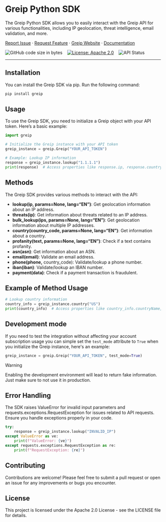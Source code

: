 # Greip Python SDK

The Greip Python SDK allows you to easily interact with the Greip API for various functionalities, including IP geolocation, threat intelligence, email validation, and more.

[Report Issue](https://github.com/Greipio/python/issues/new) ·
[Request Feature](https://github.com/Greipio/python/discussions/new?category=ideas)
· [Greip Website](https://greip.io/) · [Documentation](https://docs.greip.io/)

![GitHub code size in bytes](https://img.shields.io/github/languages/code-size/Greipio/python?color=green&label=Minified%20size&logo=github)
&nbsp;&nbsp;
[![License: Apache 2.0](https://img.shields.io/badge/License-Apache_2.0-blue.svg)](https://opensource.org/licenses/apache-2-0)
&nbsp;&nbsp;
![API Status](https://img.shields.io/website?down_color=orange&down_message=down&label=API%20status&up_color=green&up_message=up&url=https%3A%2F%2Fgreipapi.com)

---

## Installation

You can install the Greip SDK via pip. Run the following command:

```bash
pip install greip
```

## Usage

To use the Greip SDK, you need to initialize a Greip object with your API token. Here’s a basic example:

```python
import greip

# Initialize the Greip instance with your API token
greip_instance = greip.Greip("YOUR_API_TOKEN")

# Example: Lookup IP information
response = greip_instance.lookup("1.1.1.1")
print(response)  # Access properties like response.ip, response.country, etc.
```

## Methods

The Greip SDK provides various methods to interact with the API:

- **lookup(ip, params=None, lang=“EN”)**: Get geolocation information about an IP address.
- **threats(ip)**: Get information about threats related to an IP address.
- **bulk_lookup(ips, params=None, lang=“EN”)**: Get geolocation information about multiple IP addresses.
- **country(country_code, params=None, lang=“EN”)**: Get information about a country.
- **profanity(text, params=None, lang=“EN”)**: Check if a text contains profanity.
- **asn(asn)**: Get information about an ASN.
- **email(email)**: Validate an email address.
- **phone(phone,** country_code): Validate/lookup a phone number.
- **iban(iban)**: Validate/lookup an IBAN number.
- **payment(data)**: Check if a payment transaction is fraudulent.

## Example of Method Usage

```python
# Lookup country information
country_info = greip_instance.country("US")
print(country_info)  # Access properties like country_info.countryName, country_info.population, etc.
```

## Development mode

If you need to test the integration without affecting your account subscription usage you can simple set the `test_mode` attribute to `True` when you initialize the Greip instance, here's an example:

```python
greip_instance = greip.Greip("YOUR_API_TOKEN", test_mode=True)
```

> [!WARNING]
> Enabling the development environment will lead to return fake information. Just make sure to not use it in production.

## Error Handling

The SDK raises ValueError for invalid input parameters and requests.exceptions.RequestException for issues related to API requests. Ensure you handle exceptions properly in your code.

```python
try:
    response = greip_instance.lookup("INVALID_IP")
except ValueError as ve:
    print(f"ValueError: {ve}")
except requests.exceptions.RequestException as re:
    print(f"RequestException: {re}")
```

## Contributing

Contributions are welcome! Please feel free to submit a pull request or open an issue for any improvements or bugs you encounter.

## License

This project is licensed under the Apache 2.0 License - see the LICENSE file for details.